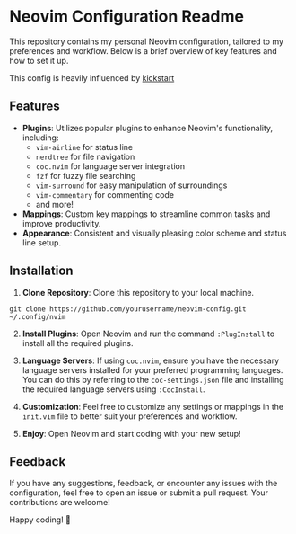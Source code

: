 # Neovim Configuration Readme

This repository contains my personal Neovim configuration, tailored to my
preferences and workflow. Below is a brief overview of key features and how to
set it up.

This config is heavily influenced by [kickstart](https://github.com/nvim-lua/kickstart.nvim.git)

## Features

- **Plugins**: Utilizes popular plugins to enhance Neovim's functionality, including:
  - `vim-airline` for status line
  - `nerdtree` for file navigation
  - `coc.nvim` for language server integration
  - `fzf` for fuzzy file searching
  - `vim-surround` for easy manipulation of surroundings
  - `vim-commentary` for commenting code
  - and more!
- **Mappings**: Custom key mappings to streamline common tasks and improve productivity.
- **Appearance**: Consistent and visually pleasing color scheme and status line setup.

## Installation

1. **Clone Repository**: Clone this repository to your local machine.

 ```
 git clone https://github.com/yourusername/neovim-config.git ~/.config/nvim
 ```

2. **Install Plugins**: Open Neovim and run the command `:PlugInstall` to install all the required plugins.

3. **Language Servers**: If using `coc.nvim`, ensure you have the necessary language servers installed for your preferred programming languages. You can do this by referring to the `coc-settings.json` file and installing the required language servers using `:CocInstall`.

4. **Customization**: Feel free to customize any settings or mappings in the `init.vim` file to better suit your preferences and workflow.

5. **Enjoy**: Open Neovim and start coding with your new setup!

## Feedback

If you have any suggestions, feedback, or encounter any issues with the configuration, feel free to open an issue or submit a pull request. Your contributions are welcome!

Happy coding! 🚀
